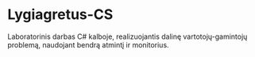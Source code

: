 # Lygiagretus-CS
Laboratorinis darbas C# kalboje, realizuojantis dalinę vartotojų-gamintojų problemą, naudojant bendrą atmintį ir monitorius.
